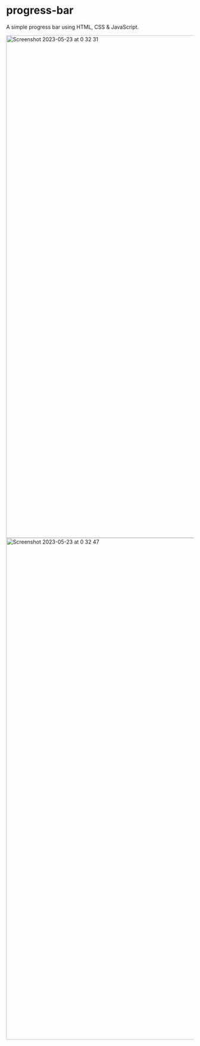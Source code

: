 # progress-bar

A simple progress bar using HTML, CSS & JavaScript.

<img width="1346" alt="Screenshot 2023-05-23 at 0 32 31" src="https://github.com/vickneee/progress-bar/assets/93821265/e7c0d993-d2e5-4d6c-84cd-fb66855d7763">
<img width="1344" alt="Screenshot 2023-05-23 at 0 32 47" src="https://github.com/vickneee/progress-bar/assets/93821265/5159c15e-ca92-42cc-8bfc-a106f0f8a4cd">
